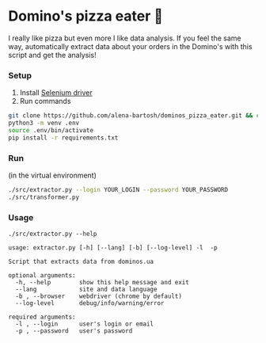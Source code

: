 # Domino's pizza eater :pizza:
I really like pizza but even more I like data analysis. 
If you feel the same way, automatically extract data about your orders in the Domino's with this script and get the analysis!

### Setup
1. Install [Selenium driver](https://selenium-python.readthedocs.io/installation.html)
2. Run commands
```sh
git clone https://github.com/alena-bartosh/dominos_pizza_eater.git && cd dominos_pizza_eater/
python3 -m venv .env
source .env/bin/activate
pip install -r requirements.txt
```

### Run
(in the virtual environment)
```sh
./src/extractor.py --login YOUR_LOGIN --password YOUR_PASSWORD
./src/transformer.py
```

### Usage
```
./src/extractor.py --help

usage: extractor.py [-h] [--lang] [-b] [--log-level] -l  -p

Script that extracts data from dominos.ua

optional arguments:
  -h, --help        show this help message and exit
  --lang            site and data language
  -b , --browser    webdriver (chrome by default)
  --log-level       debug/info/warning/error

required arguments:
  -l , --login      user's login or email
  -p , --password   user's password
```
